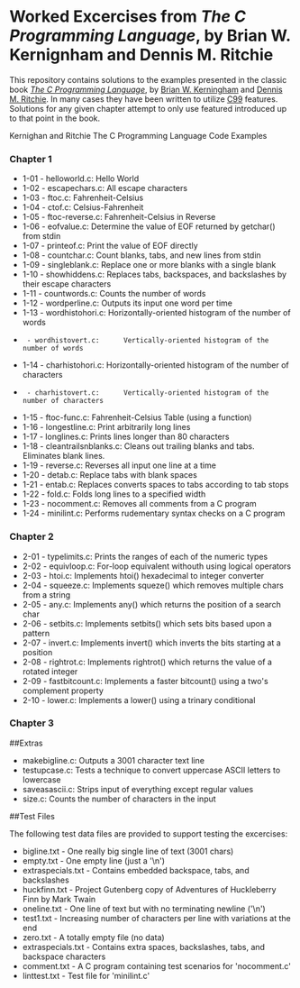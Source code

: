 Worked Excercises from _The C Programming Language_, by Brian W. Kernignham and Dennis M. Ritchie
=======

This repository contains solutions to the examples presented in the classic book
[_The C Programming Language_](https://en.wikipedia.org/wiki/The_C_Programming_Language), by [Brian W. Kerningham](https://en.wikipedia.org/wiki/Brian_Kernighan) and [Dennis M. Ritchie](https://en.wikipedia.org/wiki/Dennis_Ritchie).  In many cases they
have been written to utilize [C99](https://en.wikipedia.org/wiki/C99) features. Solutions for any given chapter attempt to only use featured introduced up to that point in
the book.

Kernighan and Ritchie The C Programming Language Code Examples

### Chapter 1

* 1-01 - helloworld.c:         Hello World
* 1-02 - escapechars.c:        All escape characters
* 1-03 - ftoc.c:               Fahrenheit-Celsius
* 1-04 - ctof.c:               Celsius-Fahrenheit
* 1-05 - ftoc-reverse.c:       Fahrenheit-Celsius in Reverse
* 1-06 - eofvalue.c:           Determine the value of EOF returned by getchar() from stdin
* 1-07 - printeof.c:           Print the value of EOF directly
* 1-08 - countchar.c:          Count blanks, tabs, and new lines from stdin
* 1-09 - singleblank.c:        Replace one or more blanks with a single blank
* 1-10 - showhiddens.c:        Replaces tabs, backspaces, and backslashes by their escape characters
* 1-11 - countwords.c:         Counts the number of words
* 1-12 - wordperline.c:        Outputs its input one word per time
* 1-13 - wordhistohori.c:      Horizontally-oriented histogram of the number of words
*      - wordhistovert.c:      Vertically-oriented histogram of the number of words
* 1-14 - charhistohori.c:      Horizontally-oriented histogram of the number of characters
*      - charhistovert.c:      Vertically-oriented histogram of the number of characters
* 1-15 - ftoc-func.c:          Fahrenheit-Celsius Table (using a function)
* 1-16 - longestline.c:        Print arbitrarily long lines
* 1-17 - longlines.c:          Prints lines longer than 80 characters
* 1-18 - cleantrailsnblanks.c: Cleans out trailing blanks and tabs. Eliminates blank lines.
* 1-19 - reverse.c:            Reverses all input one line at a time
* 1-20 - detab.c:              Replace tabs with blank spaces
* 1-21 - entab.c:              Replaces converts spaces to tabs according to tab stops
* 1-22 - fold.c:               Folds long lines to a specified width
* 1-23 - nocomment.c:          Removes all comments from a C program
* 1-24 - minilint.c:           Performs rudementary syntax checks on a C program

### Chapter 2

* 2-01 - typelimits.c:         Prints the ranges of each of the numeric types
* 2-02 - equivloop.c:          For-loop equivalent withouth using logical operators
* 2-03 - htoi.c:               Implements htoi() hexadecimal to integer converter
* 2-04 - squeeze.c:            Implements squeze() which removes multiple chars from a string
* 2-05 - any.c:                Implements any() which returns the position of a search char
* 2-06 - setbits.c:            Implements setbits() which sets bits based upon a pattern
* 2-07 - invert.c:             Implements invert() which inverts the bits starting at a position
* 2-08 - rightrot.c:           Implements rightrot() which returns the value of a rotated integer
* 2-09 - fastbitcount.c:       Implements a faster bitcount() using a two's complement property
* 2-10 - lower.c:              Implements a lower() using a trinary conditional

### Chapter 3



##Extras

* makebigline.c: Outputs a 3001 character text line
* testupcase.c:  Tests a technique to convert uppercase ASCII letters to lowercase
* saveasascii.c: Strips input of everything except regular values
* size.c:        Counts the number of characters in the input

##Test Files

The following test data files are provided to support testing the excercises:

* bigline.txt       - One really big single line of text (3001 chars)
* empty.txt         - One empty line (just a '\n')
* extraspecials.txt - Contains embedded backspace, tabs, and backslashes
* huckfinn.txt      - Project Gutenberg copy of Adventures of Huckleberry Finn by Mark Twain
* oneline.txt       - One line of text but with no terminating newline ('\n')
* test1.txt         - Increasing number of characters per line with variations at the end
* zero.txt          - A totally empty file (no data)
* extraspecials.txt - Contains extra spaces, backslashes, tabs, and backspace characters
* comment.txt       - A C program containing test scenarios for 'nocomment.c'
* linttest.txt      - Test file for 'minilint.c'
